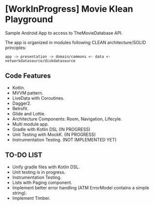 # [WorkInProgress] Movie Klean Playground

Sample Android App to access to TheMovieDatabase API.

The app is organized in modules following CLEAN architecture/SOLID principles:
```
app -> presentation -> domain/commons <- data <- networkdatasource/diskdatasource
```

## Code Features

- Kotlin.
- MVVM pattern.
- LiveData with Coroutines.
- Dagger2.
- Retrofit.
- Glide and Lottie.
- Architecture Components: Room, Navigation, Lifecyle.
- Multi module app.
- Gradle with Kotlin DSL (IN PROGRESS)
- Unit Testing with MockK. (IN PROGRESS)
- Instrumentation Testing. (NOT IMPLEMENTED YET)

## TO-DO LIST
- Unify gradle files with Kotlin DSL.
- Unit testing is in progress.
- Instrumentation Testing.
- Lists with Paging component.
- Implement better error handling (ATM ErrorModel contains a simple string).
- Implement Timber.
